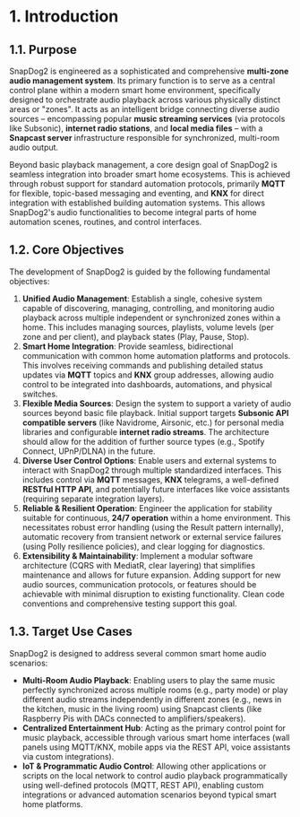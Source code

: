 # 1. Introduction

## 1.1. Purpose

SnapDog2 is engineered as a sophisticated and comprehensive **multi-zone audio management system**. Its primary function is to serve as a central control plane within a modern smart home environment, specifically designed to orchestrate audio playback across various physically distinct areas or "zones". It acts as an intelligent bridge connecting diverse audio sources – encompassing popular **music streaming services** (via protocols like Subsonic), **internet radio stations**, and **local media files** – with a **Snapcast server** infrastructure responsible for synchronized, multi-room audio output.

Beyond basic playback management, a core design goal of SnapDog2 is seamless integration into broader smart home ecosystems. This is achieved through robust support for standard automation protocols, primarily **MQTT** for flexible, topic-based messaging and eventing, and **KNX** for direct integration with established building automation systems. This allows SnapDog2's audio functionalities to become integral parts of home automation scenes, routines, and control interfaces.

## 1.2. Core Objectives

The development of SnapDog2 is guided by the following fundamental objectives:

1. **Unified Audio Management**: Establish a single, cohesive system capable of discovering, managing, controlling, and monitoring audio playback across multiple independent or synchronized zones within a home. This includes managing sources, playlists, volume levels (per zone and per client), and playback states (Play, Pause, Stop).
2. **Smart Home Integration**: Provide seamless, bidirectional communication with common home automation platforms and protocols. This involves receiving commands and publishing detailed status updates via **MQTT** topics and **KNX** group addresses, allowing audio control to be integrated into dashboards, automations, and physical switches.
3. **Flexible Media Sources**: Design the system to support a variety of audio sources beyond basic file playback. Initial support targets **Subsonic API compatible servers** (like Navidrome, Airsonic, etc.) for personal media libraries and configurable **internet radio streams**. The architecture should allow for the addition of further source types (e.g., Spotify Connect, UPnP/DLNA) in the future.
4. **Diverse User Control Options**: Enable users and external systems to interact with SnapDog2 through multiple standardized interfaces. This includes control via **MQTT** messages, **KNX** telegrams, a well-defined **RESTful HTTP API**, and potentially future interfaces like voice assistants (requiring separate integration layers).
5. **Reliable & Resilient Operation**: Engineer the application for stability suitable for continuous, **24/7 operation** within a home environment. This necessitates robust error handling (using the Result pattern internally), automatic recovery from transient network or external service failures (using Polly resilience policies), and clear logging for diagnostics.
6. **Extensibility & Maintainability**: Implement a modular software architecture (CQRS with MediatR, clear layering) that simplifies maintenance and allows for future expansion. Adding support for new audio sources, communication protocols, or features should be achievable with minimal disruption to existing functionality. Clean code conventions and comprehensive testing support this goal.

## 1.3. Target Use Cases

SnapDog2 is designed to address several common smart home audio scenarios:

* **Multi-Room Audio Playback**: Enabling users to play the same music perfectly synchronized across multiple rooms (e.g., party mode) or play different audio streams independently in different zones (e.g., news in the kitchen, music in the living room) using Snapcast clients (like Raspberry Pis with DACs connected to amplifiers/speakers).
* **Centralized Entertainment Hub**: Acting as the primary control point for music playback, accessible through various smart home interfaces (wall panels using MQTT/KNX, mobile apps via the REST API, voice assistants via custom integrations).
* **IoT & Programmatic Audio Control**: Allowing other applications or scripts on the local network to control audio playback programmatically using well-defined protocols (MQTT, REST API), enabling custom integrations or advanced automation scenarios beyond typical smart home platforms.
